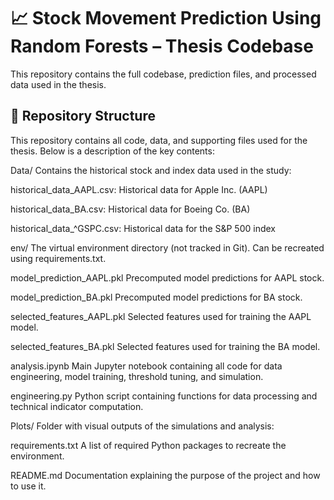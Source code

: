 # 📈 Stock Movement Prediction Using Random Forests – Thesis Codebase

This repository contains the full codebase, prediction files, and processed data used in the thesis.

## 📂 Repository Structure
This repository contains all code, data, and supporting files used for the thesis. Below is a description of the key contents:

Data/
Contains the historical stock and index data used in the study:

historical_data_AAPL.csv: Historical data for Apple Inc. (AAPL)

historical_data_BA.csv: Historical data for Boeing Co. (BA)

historical_data_^GSPC.csv: Historical data for the S&P 500 index

env/
The virtual environment directory (not tracked in Git). Can be recreated using requirements.txt.

model_prediction_AAPL.pkl
Precomputed model predictions for AAPL stock.

model_prediction_BA.pkl
Precomputed model predictions for BA stock.

selected_features_AAPL.pkl
Selected features used for training the AAPL model.

selected_features_BA.pkl
Selected features used for training the BA model.

analysis.ipynb
Main Jupyter notebook containing all code for data engineering, model training, threshold tuning, and simulation.

engineering.py
Python script containing functions for data processing and technical indicator computation.

Plots/
Folder with visual outputs of the simulations and analysis:

requirements.txt
A list of required Python packages to recreate the environment.

README.md
Documentation explaining the purpose of the project and how to use it.

